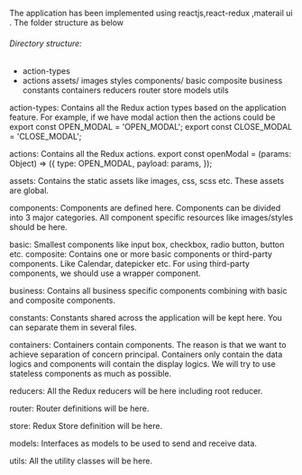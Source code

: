 The application has been implemented using reactjs,react-redux ,materail ui . The folder structure as below
###### Directory structure:
- action-types
- actions
assets/
images
styles
components/
basic
composite
business
constants 
containers
reducers
router
store
models
utils

action-types:
Contains all the Redux action types based on the application feature. For example, if we have modal action then the actions could be 
export const OPEN_MODAL = 'OPEN_MODAL';
export const CLOSE_MODAL = 'CLOSE_MODAL';

actions:
Contains all the Redux actions.
export const openModal = (params: Object) => ({
type: OPEN_MODAL,
payload: params,
});

assets:
Contains the static assets like images, css, scss etc. These assets are global.

components:
Components are defined here. Components can be divided into 3 major categories. All component specific resources like images/styles should be here.

basic: Smallest components like input box, checkbox, radio button, button etc.
composite: Contains one or more basic components or third-party components. Like Calendar, datepicker etc. For using third-party components, we should use a wrapper component.

business: Contains all business specific components combining with basic and composite components.

constants:
Constants shared across the application will be kept here. You can separate them in several files.

containers:
Containers contain components. The reason is that we want to achieve separation of concern principal.  Containers only contain the data logics and components will contain the display logics. We will try to use stateless components as much as possible.

reducers:
All the Redux reducers will be here including root reducer.

router:
Router definitions will be here.

store:
Redux Store definition will be here.

models:
Interfaces as models to be used to send and receive data.

utils:
All the utility classes will be here.
